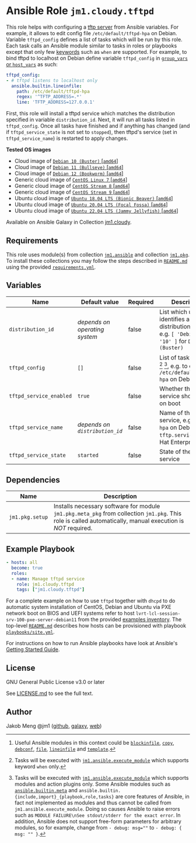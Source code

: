 # Ansible Role `jm1.cloudy.tftpd`

This role helps with configuring a [tftp server][tftp-hpa] from Ansible variables. For example, it allows to edit config
file `/etc/default/tftpd-hpa` on Debian. Variable `tftpd_config` defines a list of tasks which will be run by this role.
Each task calls an Ansible module similar to tasks in roles or playbooks except that only few [keywords][
playbooks-keywords] such as `when` are supported. For example, to bind tftpd to localhost on Debian define variable
`tftpd_config` in [`group_vars` or `host_vars`][ansible-inventory] as such:

```yml
tftpd_config:
- # tftpd listens to localhost only
  ansible.builtin.lineinfile:
    path: /etc/default/tftpd-hpa
    regex: '^TFTP_ADDRESS=.*'
    line: 'TFTP_ADDRESS=127.0.0.1'
```

First, this role will install a tftpd service which matches the distribution specified in variable `distribution_id`.
Next, it will run all tasks listed in `tftpd_config`. Once all tasks have finished and if anything has changed (and if
`tftpd_service_state` is not set to `stopped`), then tftpd's service (set in `tftpd_service_name`) is restarted to apply
changes.

[ansible-inventory]: https://docs.ansible.com/ansible/latest/user_guide/intro_inventory.html
[playbooks-keywords]: https://docs.ansible.com/ansible/latest/reference_appendices/playbooks_keywords.html
[tftp-hpa]: http://git.kernel.org/cgit/network/tftp/tftp-hpa.git

**Tested OS images**
- Cloud image of [`Debian 10 (Buster)` \[`amd64`\]](https://cdimage.debian.org/cdimage/openstack/current/)
- Cloud image of [`Debian 11 (Bullseye)` \[`amd64`\]](https://cdimage.debian.org/images/cloud/bullseye/latest/)
- Cloud image of [`Debian 12 (Bookworm)` \[`amd64`\]](https://cdimage.debian.org/images/cloud/bookworm/)
- Generic cloud image of [`CentOS Linux 7` \[`amd64`\]](https://cloud.centos.org/centos/7/images/)
- Generic cloud image of [`CentOS Stream 8` \[`amd64`\]](https://cloud.centos.org/centos/8-stream/x86_64/images/)
- Generic cloud image of [`CentOS Stream 9` \[`amd64`\]](https://cloud.centos.org/centos/9-stream/x86_64/images/)
- Ubuntu cloud image of [`Ubuntu 18.04 LTS (Bionic Beaver)` \[`amd64`\]](https://cloud-images.ubuntu.com/bionic/current/)
- Ubuntu cloud image of [`Ubuntu 20.04 LTS (Focal Fossa)` \[`amd64`\]](https://cloud-images.ubuntu.com/focal/)
- Ubuntu cloud image of [`Ubuntu 22.04 LTS (Jammy Jellyfish)` \[`amd64`\]](https://cloud-images.ubuntu.com/jammy/)

Available on Ansible Galaxy in Collection [jm1.cloudy](https://galaxy.ansible.com/jm1/cloudy).

## Requirements

This role uses module(s) from collection [`jm1.ansible`][galaxy-jm1-ansible] and collection [`jm1.pkg`][galaxy-jm1-pkg].
To install these collections you may follow the steps described in [`README.md`][jm1-cloudy-readme] using the provided
[`requirements.yml`][jm1-cloudy-requirements].

[galaxy-jm1-ansible]: https://galaxy.ansible.com/jm1/ansible
[galaxy-jm1-pkg]: https://galaxy.ansible.com/jm1/pkg
[jm1-cloudy-readme]: ../../README.md
[jm1-cloudy-requirements]: ../../requirements.yml

## Variables

| Name                    | Default value                  | Required | Description |
| ----------------------- | ------------------------------ | -------- | ----------- |
| `distribution_id`       | *depends on operating system*  | false    | List which uniquely identifies a distribution release, e.g. `[ 'Debian', '10' ]` for `Debian 10 (Buster)` |
| `tftpd_config`          | `[]`                           | false    | List of tasks to run [^example-modules] [^supported-keywords] [^supported-modules], e.g. to edit `/etc/default/tftpd-hpa` on Debian |
| `tftpd_service_enabled` | `true`                         | false    | Whether the tftpd service should start on boot |
| `tftpd_service_name`    | *depends on `distribution_id`* | false    | Name of the tftpd service, e.g. `tftpd-hpa` on Debian and `tftp.service` on Red Hat Enterprise Linux |
| `tftpd_service_state`   | `started`                      | false    | State of the tftpd service |

[^supported-modules]: Tasks will be executed with [`jm1.ansible.execute_module`][jm1-ansible-execute-module] which
supports modules and action plugins only. Some Ansible modules such as [`ansible.builtin.meta`][ansible-builtin-meta]
and `ansible.builtin.{include,import}_{playbook,role,tasks}` are core features of Ansible, in fact not implemented as
modules and thus cannot be called from `jm1.ansible.execute_module`. Doing so causes Ansible to raise errors such as
`MODULE FAILURE\nSee stdout/stderr for the exact error`. In addition, Ansible does not support free-form parameters
for arbitrary modules, so for example, change from `- debug: msg=""` to `- debug: { msg: "" }`.

[^supported-keywords]: Tasks will be executed with [`jm1.ansible.execute_module`][jm1-ansible-execute-module] which
supports keyword `when` only.

[^example-modules]: Useful Ansible modules in this context could be [`blockinfile`][ansible-builtin-blockinfile],
[`copy`][ansible-builtin-copy], [`debconf`][ansible-builtin-debconf], [`file`][ansible-builtin-file], [`lineinfile`][
ansible-builtin-lineinfile] and [`template`][ansible-builtin-template].

[ansible-builtin-blockinfile]: https://docs.ansible.com/ansible/latest/collections/ansible/builtin/blockinfile_module.html
[ansible-builtin-copy]: https://docs.ansible.com/ansible/latest/collections/ansible/builtin/copy_module.html
[ansible-builtin-debconf]: https://docs.ansible.com/ansible/latest/collections/ansible/builtin/debconf_module.html
[ansible-builtin-file]: https://docs.ansible.com/ansible/latest/collections/ansible/builtin/file_module.html
[ansible-builtin-lineinfile]: https://docs.ansible.com/ansible/latest/collections/ansible/builtin/lineinfile_module.html
[ansible-builtin-template]: https://docs.ansible.com/ansible/latest/collections/ansible/builtin/template_module.html
[ansible-builtin-meta]: https://docs.ansible.com/ansible/latest/collections/ansible/builtin/meta_module.html
[jm1-ansible-execute-module]: https://github.com/JM1/ansible-collection-jm1-ansible/blob/master/plugins/modules/execute_module.py

## Dependencies

| Name               | Description                                                                                                                                                 |
| ------------------ | ----------------------------------------------------------------------------------------------------------------------------------------------------------- |
| `jm1.pkg.setup`    | Installs necessary software for module `jm1.pkg.meta_pkg` from collection `jm1.pkg`. This role is called automatically, manual execution is *NOT* required. |

## Example Playbook

```yml
- hosts: all
  become: true
  roles:
  - name: Manage tftpd service
    role: jm1.cloudy.tftpd
    tags: ["jm1.cloudy.tftpd"]
```

For a complete example on how to use `tftpd` together with `dhcpd` to do automatic system installation of CentOS,
Debian and Ubuntu via PXE network boot on BIOS and UEFI systems refer to host 
`lvrt-lcl-session-srv-100-pxe-server-debian11` from the provided [examples inventory][inventory-example]. The top-level
[`README.md`][jm1-cloudy-readme] describes how hosts can be provisioned with playbook [`playbooks/site.yml`][
playbook-site-yml].

[inventory-example]: ../../inventory/
[playbook-site-yml]: ../../playbooks/site.yml

For instructions on how to run Ansible playbooks have look at Ansible's
[Getting Started Guide](https://docs.ansible.com/ansible/latest/network/getting_started/first_playbook.html).

## License

GNU General Public License v3.0 or later

See [LICENSE.md](../../LICENSE.md) to see the full text.

## Author

Jakob Meng
@jm1 ([github](https://github.com/jm1), [galaxy](https://galaxy.ansible.com/jm1), [web](http://www.jakobmeng.de))
